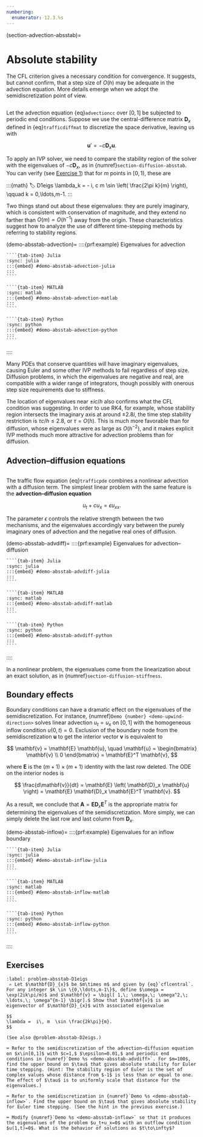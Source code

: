 ```yaml
---
numbering:
  enumerator: 12.3.%s
---
```

(section-advection-absstab)=
# Absolute stability

The CFL criterion gives a necessary condition for convergence. It suggests, but cannot confirm, that a step size of $O(h)$ may be adequate in the advection equation. More details emerge when we adopt the semidiscretization point of view.

```{index} method of lines
```

Let the advection equation {eq}`advectioncc` over $[0,1]$ be subjected to periodic end conditions. Suppose we use the central-difference matrix $\mathbf{D}_x$ defined in {eq}`trafficdiffmat` to discretize the space derivative, leaving us with

$$
  \mathbf{u}' = -c \mathbf{D}_x \mathbf{u}.
$$

To apply an IVP solver, we need to compare the stability region of the solver with the eigenvalues of $-c \mathbf{D}_x$, as in {numref}`section-diffusion-absstab`. You can verify (see [Exercise 1](#problem-absstab-D1eigs)) that for $m$ points in $[0,1)$, these are

:::{math}
:label: D1eigs
  \lambda_k = - i\, c m \sin \left( \frac{2\pi k}{m} \right), \qquad k = 0,\ldots,m-1.
:::

Two things stand out about these eigenvalues: they are purely imaginary, which is consistent with conservation of magnitude, and they extend no farther than $O(m)=O(h^{-1})$ away from the origin. These characteristics suggest how to analyze the use of different time-stepping methods by referring to stability regions.

(demo-absstab-advection)=
::::{prf:example} Eigenvalues for advection

`````{tab-set}
````{tab-item} Julia
:sync: julia
:::{embed} #demo-absstab-advection-julia
:::
````

````{tab-item} MATLAB
:sync: matlab
:::{embed} #demo-absstab-advection-matlab
:::
````

````{tab-item} Python
:sync: python
:::{embed} #demo-absstab-advection-python
:::
````
`````
::::



Many PDEs that conserve quantities will have imaginary eigenvalues, causing Euler and some other IVP methods to fail regardless of step size. Diffusion problems, in which the eigenvalues are negative and real, are compatible with a wider range of integrators, though possibly with onerous step size requirements due to stiffness.

The location of eigenvalues near $\pm ic/h$ also confirms what the CFL condition was suggesting. In order to use RK4, for example, whose stability region intersects the imaginary axis at around $\pm 2.8i$, the time step stability restriction is $\tau c/h \le 2.8$, or $\tau=O(h)$. This is much more favorable than for diffusion, whose eigenvalues were as large as $O(h^{-2})$, and it makes explicit IVP methods much more attractive for advection problems than for diffusion.

## Advection–diffusion equations

```{index} ! advection-diffusion equation
```

The traffic flow equation {eq}`trafficpde` combines a nonlinear advection with a diffusion term. The simplest linear problem with the same feature is the **advection–diffusion equation**

$$
u_t+c u_x=\epsilon u_{xx}.
$$

The parameter $\epsilon$ controls the relative strength between the two mechanisms, and the eigenvalues accordingly vary between the purely imaginary ones of advection and the negative real ones of diffusion.

(demo-absstab-advdiff)=
::::{prf:example} Eigenvalues for advection–diffusion

`````{tab-set}
````{tab-item} Julia
:sync: julia
:::{embed} #demo-absstab-advdiff-julia
:::
````

````{tab-item} MATLAB
:sync: matlab
:::{embed} #demo-absstab-advdiff-matlab
:::
````

````{tab-item} Python
:sync: python
:::{embed} #demo-absstab-advdiff-python
:::
````
`````
::::

In a nonlinear problem, the eigenvalues come from the linearization about an exact solution, as in {numref}`section-diffusion-stiffness`.

## Boundary effects

Boundary conditions can have a dramatic effect on the eigenvalues of the semidiscretization. For instance, {numref}`Demo {number} <demo-upwind-direction>` solves linear advection $u_t=u_x$ on $[0,1]$ with the homogeneous inflow condition $u(0,t)=0$. Exclusion of the boundary node from the semidiscretization $\mathbf{u}$ to get the interior vector $\mathbf{v}$ is equivalent to 

$$
\mathbf{v} = \mathbf{E} \mathbf{u}, \quad   \mathbf{u} = \begin{bmatrix}  \mathbf{v} \\ 0 \end{bmatrix} = \mathbf{E}^T \mathbf{v},
$$

where $\mathbf{E}$ is the $(m+1)\times (m+1)$ identity with the last row deleted. The ODE on the interior nodes is 

$$
\frac{d\mathbf{v}}{dt} = \mathbf{E} \left( \mathbf{D}_x \mathbf{u} \right) = \mathbf{E} \mathbf{D}_x \mathbf{E}^T \mathbf{v}.
$$

As a result, we conclude that $\mathbf{A} = \mathbf{E} \mathbf{D}_x \mathbf{E}^T$ is the appropriate matrix for determining the eigenvalues of the semidiscretization. More simply, we can simply delete the last row and last column from $\mathbf{D}_x$. 

(demo-absstab-inflow)=
::::{prf:example} Eigenvalues for an inflow boundary

`````{tab-set}
````{tab-item} Julia
:sync: julia
:::{embed} #demo-absstab-inflow-julia
:::
````

````{tab-item} MATLAB
:sync: matlab
:::{embed} #demo-absstab-inflow-matlab
:::
````

````{tab-item} Python
:sync: python
:::{embed} #demo-absstab-inflow-python
:::
````
`````
::::

## Exercises

``````{exercise}
:label: problem-absstab-D1eigs
 ✍ Let $\mathbf{D}_{x}$ be $m\times m$ and given by {eq}`cflcentral`. For any integer $k \in \{0,\ldots,m-1\}$, define $\omega = \exp(2ik\pi/m)$ and $\mathbf{v} = \bigl[ 1,\; \omega,\; \omega^2,\; \ldots,\; \omega^{m-1} \bigr].$ Show that $\mathbf{v}$ is an eigenvector of $\mathbf{D}_{x}$ with associated eigenvalue

$$
\lambda =  i\, m  \sin \frac{2k\pi}{m}.
$$

(See also @problem-absstab-D2eigs.)
``````

``````{exercise}
⌨ Refer to the semidiscretization of the advection–diffusion equation on $x\in[0,1]$ with $c=1,$ $\epsilon=0.01,$ and periodic end conditions in {numref}`Demo %s <demo-absstab-advdiff>`. For $m=100$, find the upper bound on $\tau$ that gives absolute stability for Euler time stepping. (Hint: The stability region of Euler is the set of complex values whose distance from $-1$ is less than or equal to one. The effect of $\tau$ is to uniformly scale that distance for the eigenvalues.)
``````

``````{exercise}
⌨ Refer to the semidiscretization in {numref}`Demo %s <demo-absstab-inflow>`. Find the upper bound on $\tau$ that gives absolute stability for Euler time stepping. (See the hint in the previous exercise.)
``````

``````{exercise}
⌨ Modify {numref}`Demo %s <demo-absstab-inflow>` so that it produces the eigenvalues of the problem $u_t+u_x=0$ with an outflow condition $u(1,t)=0$. What is the behavior of solutions as $t\to\infty$?
``````
